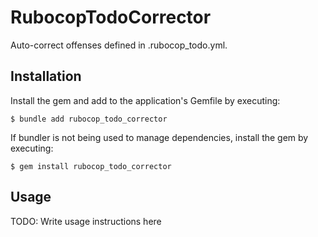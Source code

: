 # RubocopTodoCorrector

Auto-correct offenses defined in .rubocop_todo.yml.

## Installation

Install the gem and add to the application's Gemfile by executing:

    $ bundle add rubocop_todo_corrector

If bundler is not being used to manage dependencies, install the gem by executing:

    $ gem install rubocop_todo_corrector

## Usage

TODO: Write usage instructions here
